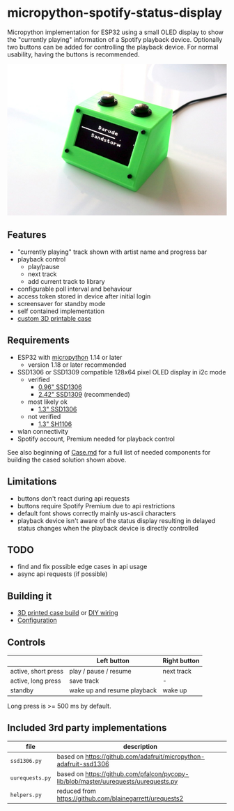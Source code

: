 # micropython-spotify-status-display

Micropython implementation for ESP32 using a small OLED display to show the "currently playing" information of a Spotify playback device. Optionally two buttons can be added for controlling the playback device. For normal usability, having the buttons is recommended.

![2.42" OLED in 3D printed case](images/2_42inch_oled_in_case.jpg)

## Features

- "currently playing" track shown with artist name and progress bar
- playback control
  - play/pause
  - next track
  - add current track to library
- configurable poll interval and behaviour
- access token stored in device after initial login
- screensaver for standby mode
- self contained implementation
- [custom 3D printable case](stl/case.stl)

## Requirements

- ESP32 with [micropython](https://micropython.org/) 1.14 or later
  - version 1.18 or later recommended
- SSD1306 or SSD1309 compatible 128x64 pixel OLED display in i2c mode
  - verified
    - [0.96" SSD1306](https://www.google.com/search?q=128x64+oled+i2c+0.96+ssd1306)
    - [2.42" SSD1309](https://www.google.com/search?q=128x64+oled+i2c+2.42+ssd1309) (recommended)
  - most likely ok
    - [1.3" SSD1306](https://www.google.com/search?q=128x64+oled+i2c+1.3+ssd1306)
  - not verified
    - [1.3" SH1106](https://www.google.com/search?q=128x64+oled+i2c+1.3+sh1106)
- wlan connectivity
- Spotify account, Premium needed for playback control

See also beginning of [Case.md](Case.md) for a full list of needed components for building the cased solution shown above.

## Limitations

- buttons don't react during api requests
- buttons require Spotify Premium due to api restrictions
- default font shows correctly mainly us-ascii characters
- playback device isn't aware of the status display resulting in delayed status changes when the playback device is directly controlled

## TODO

- find and fix possible edge cases in api usage
- async api requests (if possible)

## Building it

- [3D printed case build](Case.md) or [DIY wiring](Wiring.md)
- [Configuration](Configuration.md)

## Controls

| | Left button | Right button |
| --- | --- | --- |
| active, short press | play / pause / resume | next track |
| active, long press | save track | - |
| standby | wake up and resume playback | wake up |

Long press is >= 500 ms by default.

## Included 3rd party implementations

| file | description |
| --- | --- |
| `ssd1306.py` | based on <https://github.com/adafruit/micropython-adafruit-ssd1306> |
| `uurequests.py` | based on <https://github.com/pfalcon/pycopy-lib/blob/master/uurequests/uurequests.py> |
| `helpers.py` | reduced from <https://github.com/blainegarrett/urequests2> |
